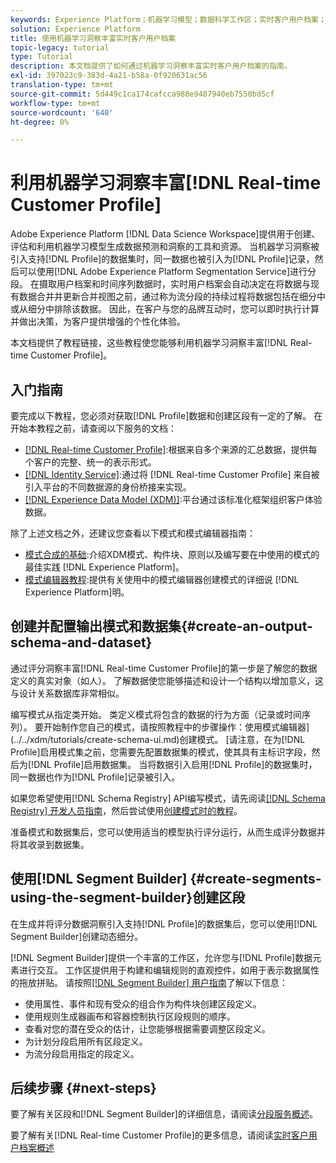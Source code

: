 ```yaml
---
keywords: Experience Platform；机器学习模型；数据科学工作区；实时客户用户档案；热门主题；机器学习洞察
solution: Experience Platform
title: 使用机器学习洞察丰富实时客户用户档案
topic-legacy: tutorial
type: Tutorial
description: 本文档提供了如何通过机器学习洞察丰富实时客户用户档案的指南。
exl-id: 397023c9-383d-4a21-b58a-0f920631ac56
translation-type: tm+mt
source-git-commit: 5d449c1ca174cafcca988e9487940eb7550bd5cf
workflow-type: tm+mt
source-wordcount: '640'
ht-degree: 0%

---
```


# 利用机器学习洞察丰富[!DNL Real-time Customer Profile]

Adobe Experience Platform [!DNL Data Science Workspace]提供用于创建、评估和利用机器学习模型生成数据预测和洞察的工具和资源。 当机器学习洞察被引入支持[!DNL Profile]的数据集时，同一数据也被引入为[!DNL Profile]记录，然后可以使用[!DNL Adobe Experience Platform Segmentation Service]进行分段。 在摄取用户档案和时间序列数据时，实时用户档案会自动决定在将数据与现有数据合并并更新合并视图之前，通过称为流分段的持续过程将数据包括在细分中或从细分中排除该数据。 因此，在客户与您的品牌互动时，您可以即时执行计算并做出决策，为客户提供增强的个性化体验。

本文档提供了教程链接，这些教程使您能够利用机器学习洞察丰富[!DNL Real-time Customer Profile]。

## 入门指南

要完成以下教程，您必须对获取[!DNL Profile]数据和创建区段有一定的了解。 在开始本教程之前，请查阅以下服务的文档：

- [[!DNL Real-time Customer Profile]](../../profile/home.md):根据来自多个来源的汇总数据，提供每个客户的完整、统一的表示形式。
- [[!DNL Identity Service]](../../identity-service/home.md):通过将 [!DNL Real-time Customer Profile] 来自被引入平台的不同数据源的身份桥接来实现。
- [[!DNL Experience Data Model (XDM)]](../../xdm/home.md):平台通过该标准化框架组织客户体验数据。

除了上述文档之外，还建议您查看以下模式和模式编辑器指南：

- [模式合成的基础](../../xdm/schema/composition.md):介绍XDM模式、构件块、原则以及编写要在中使用的模式的最佳实践 [!DNL Experience Platform]。
- [模式编辑器教程](../../xdm/tutorials/create-schema-ui.md):提供有关使用中的模式编辑器创建模式的详细说 [!DNL Experience Platform]明。

## 创建并配置输出模式和数据集{#create-an-output-schema-and-dataset}

通过评分洞察丰富[!DNL Real-time Customer Profile]的第一步是了解您的数据定义的真实对象（如人）。 了解数据使您能够描述和设计一个结构以增加意义，这与设计关系数据库非常相似。

编写模式从指定类开始。 类定义模式将包含的数据的行为方面（记录或时间序列）。 要开始制作您自己的模式，请按照教程中的步骤操作：使用模式编辑器](../../xdm/tutorials/create-schema-ui.md)创建模式。 [请注意，在为[!DNL Profile]启用模式集之前，您需要先配置数据集的模式，使其具有主标识字段，然后为[!DNL Profile]启用数据集。 当将数据引入启用[!DNL Profile]的数据集时，同一数据也作为[!DNL Profile]记录被引入。

如果您希望使用[!DNL Schema Registry] API编写模式，请先阅读[[!DNL Schema Registry] 开发人员指南](../../xdm/api/getting-started.md)，然后尝试使用[创建模式时的教程](../../xdm/tutorials/create-schema-api.md)。

准备模式和数据集后，您可以使用适当的模型执行评分运行，从而生成评分数据并将其收录到数据集。

## 使用[!DNL Segment Builder] {#create-segments-using-the-segment-builder}创建区段

在生成并将评分数据洞察引入支持[!DNL Profile]的数据集后，您可以使用[!DNL Segment Builder]创建动态细分。

[!DNL Segment Builder]提供一个丰富的工作区，允许您与[!DNL Profile]数据元素进行交互。 工作区提供用于构建和编辑规则的直观控件，如用于表示数据属性的拖放拼贴。 请按照[[!DNL Segment Builder] 用户指南](../../segmentation/ui/segment-builder.md)了解以下信息：

- 使用属性、事件和现有受众的组合作为构件块创建区段定义。
- 使用规则生成器画布和容器控制执行区段规则的顺序。
- 查看对您的潜在受众的估计，让您能够根据需要调整区段定义。
- 为计划分段启用所有区段定义。
- 为流分段启用指定的段定义。

## 后续步骤 {#next-steps}

要了解有关区段和[!DNL Segment Builder]的详细信息，请阅读[分段服务概述](../../segmentation/home.md)。

要了解有关[!DNL Real-time Customer Profile]的更多信息，请阅读[实时客户用户档案概述](../../profile/home.md)
